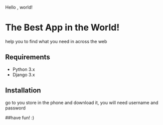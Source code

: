 Hello , world!

# The Best App in the World!
help you to find what you need in across the web
## Requirements
- Python 3.x
- Django 3.x
## Installation
go to you store in the phone and download it, you will need username and password

##have fun! :)
